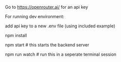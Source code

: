 Go to https://openrouter.ai/ for an api key


For running dev environment:


add api key to a new .env file (using included example)

npm install

npm start # this starts the backend server

npm run watch # run this in a seperate terminal session
